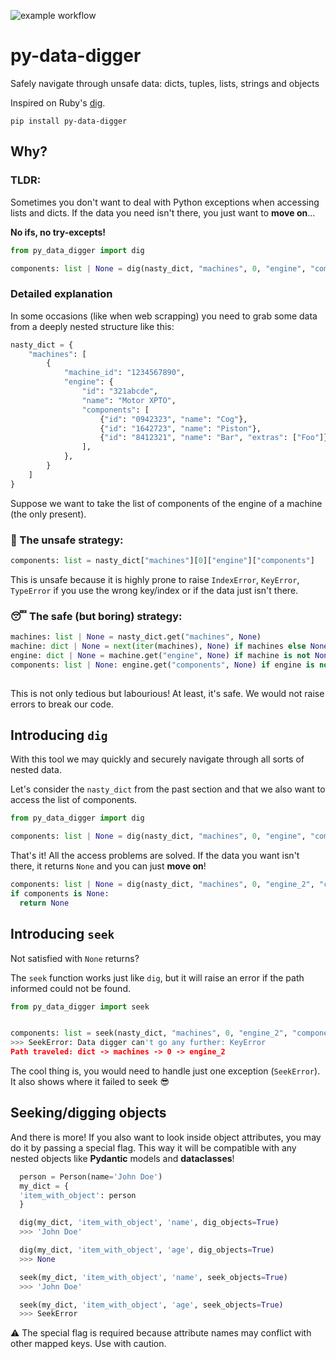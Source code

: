 ![example workflow](https://github.com/RamonGiovane/py-data-digger/actions/workflows/python-app.yml/badge.svg?branch=main)

# py-data-digger
Safely navigate through unsafe data: dicts, tuples, lists, strings and objects

Inspired on Ruby's [dig](https://www.rubydoc.info/stdlib/core/Hash:dig).

```
pip install py-data-digger
```

## Why?
### TLDR: 
Sometimes you don't want to deal with Python exceptions when accessing lists and dicts. If the data you need isn't there, you just want to **move on**...

**No ifs, no try-excepts!**

```python
from py_data_digger import dig

components: list | None = dig(nasty_dict, "machines", 0, "engine", "components")
```

### Detailed explanation
In some occasions (like when web scrapping) you need to grab some data from a deeply nested structure like this:
```python
nasty_dict = {
    "machines": [
        {
            "machine_id": "1234567890",
            "engine": {
                "id": "321abcde",
                "name": "Motor XPTO",
                "components": [
                    {"id": "0942323", "name": "Cog"},
                    {"id": "1642723", "name": "Piston"},
                    {"id": "8412321", "name": "Bar", "extras": ["Foo"]},
                ],
            },
        }
    ]
}
```

Suppose we want to take the list of components of the engine of a machine (the only present).

### 🚨 The unsafe strategy:
```python
components: list = nasty_dict["machines"][0]["engine"]["components"]
```

This is unsafe because it is highly prone to raise `IndexError`, `KeyError`, `TypeError` if you use the wrong key/index or if the data just isn't there.

### 😴 The safe (but boring) strategy:
```python
machines: list | None = nasty_dict.get("machines", None)
machine: dict | None = next(iter(machines), None) if machines else None
engine: dict | None = machine.get("engine", None) if machine is not None else None
components: list | None: engine.get("components", None) if engine is not None else None
  
```

This is not only tedious but labourious!
At least, it's safe. We would not raise errors to break our code.


## Introducing `dig`
With this tool we may quickly and securely navigate through all sorts of nested data.

Let's consider the `nasty_dict` from the past section and that we also want to access the list of components.
```python
from py_data_digger import dig

components: list | None = dig(nasty_dict, "machines", 0, "engine", "components")
```

That's it! All the access problems are solved. If the data you want isn't there, it returns `None` and you can just **move on**!
```python
components: list | None = dig(nasty_dict, "machines", 0, "engine_2", "components")
if components is None:
  return None
```

## Introducing `seek`
Not satisfied with `None` returns?

The `seek` function works just like `dig`, but it will raise an error if the path informed could not be found.

```python
from py_data_digger import seek


components: list = seek(nasty_dict, "machines", 0, "engine_2", "components")
>>> SeekError: Data digger can't go any further: KeyError
Path traveled: dict -> machines -> 0 -> engine_2
```

The cool thing is, you would need to handle just one exception (`SeekError`). It also shows where it failed to seek 😎

## Seeking/digging objects
And there is more!
If you also want to look inside object attributes, you may do it by passing a special flag.
This way it will be compatible with any nested objects like **Pydantic** models and **dataclasses**!
```python
  person = Person(name='John Doe')
  my_dict = {
  'item_with_object': person
  }

  dig(my_dict, 'item_with_object', 'name', dig_objects=True)
  >>> 'John Doe'

  dig(my_dict, 'item_with_object', 'age', dig_objects=True)
  >>> None

  seek(my_dict, 'item_with_object', 'name', seek_objects=True)
  >>> 'John Doe'

  seek(my_dict, 'item_with_object', 'age', seek_objects=True)
  >>> SeekError
```

⚠️ The special flag is required because attribute names may conflict with other mapped keys. Use with caution.
